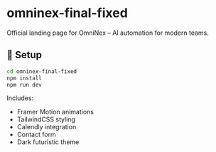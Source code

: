 # omninex-final-fixed

Official landing page for OmniNex – AI automation for modern teams.

## 🚀 Setup

```bash
cd omninex-final-fixed
npm install
npm run dev
```

Includes:
- Framer Motion animations
- TailwindCSS styling
- Calendly integration
- Contact form
- Dark futuristic theme